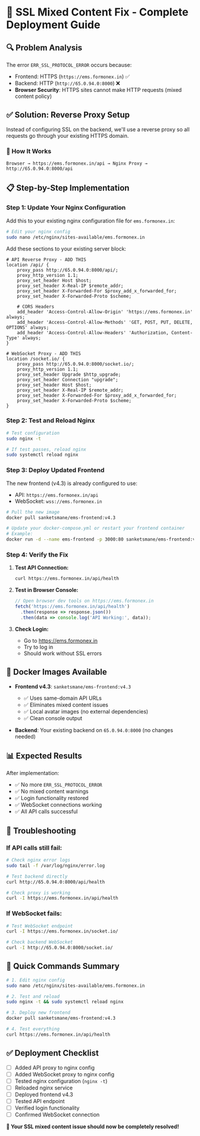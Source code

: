# 🚀 SSL Mixed Content Fix - Complete Deployment Guide

## 🔍 Problem Analysis
The error `ERR_SSL_PROTOCOL_ERROR` occurs because:
- Frontend: HTTPS (`https://ems.formonex.in`) ✅
- Backend: HTTP (`http://65.0.94.0:8000`) ❌
- **Browser Security**: HTTPS sites cannot make HTTP requests (mixed content policy)

## ✅ Solution: Reverse Proxy Setup

Instead of configuring SSL on the backend, we'll use a reverse proxy so all requests go through your existing HTTPS domain.

### 🎯 How It Works
```
Browser → https://ems.formonex.in/api → Nginx Proxy → http://65.0.94.0:8000/api
```

## 📋 Step-by-Step Implementation

### Step 1: Update Your Nginx Configuration

Add this to your existing nginx configuration file for `ems.formonex.in`:

```bash
# Edit your nginx config
sudo nano /etc/nginx/sites-available/ems.formonex.in
```

Add these sections to your existing server block:

```nginx
# API Reverse Proxy - ADD THIS
location /api/ {
    proxy_pass http://65.0.94.0:8000/api/;
    proxy_http_version 1.1;
    proxy_set_header Host $host;
    proxy_set_header X-Real-IP $remote_addr;
    proxy_set_header X-Forwarded-For $proxy_add_x_forwarded_for;
    proxy_set_header X-Forwarded-Proto $scheme;
    
    # CORS Headers
    add_header 'Access-Control-Allow-Origin' 'https://ems.formonex.in' always;
    add_header 'Access-Control-Allow-Methods' 'GET, POST, PUT, DELETE, OPTIONS' always;
    add_header 'Access-Control-Allow-Headers' 'Authorization, Content-Type' always;
}

# WebSocket Proxy - ADD THIS
location /socket.io/ {
    proxy_pass http://65.0.94.0:8000/socket.io/;
    proxy_http_version 1.1;
    proxy_set_header Upgrade $http_upgrade;
    proxy_set_header Connection "upgrade";
    proxy_set_header Host $host;
    proxy_set_header X-Real-IP $remote_addr;
    proxy_set_header X-Forwarded-For $proxy_add_x_forwarded_for;
    proxy_set_header X-Forwarded-Proto $scheme;
}
```

### Step 2: Test and Reload Nginx

```bash
# Test configuration
sudo nginx -t

# If test passes, reload nginx
sudo systemctl reload nginx
```

### Step 3: Deploy Updated Frontend

The new frontend (v4.3) is already configured to use:
- API: `https://ems.formonex.in/api`
- WebSocket: `wss://ems.formonex.in`

```bash
# Pull the new image
docker pull sanketsmane/ems-frontend:v4.3

# Update your docker-compose.yml or restart your frontend container
# Example:
docker run -d --name ems-frontend -p 3000:80 sanketsmane/ems-frontend:v4.3
```

### Step 4: Verify the Fix

1. **Test API Connection:**
   ```bash
   curl https://ems.formonex.in/api/health
   ```

2. **Test in Browser Console:**
   ```javascript
   // Open browser dev tools on https://ems.formonex.in
   fetch('https://ems.formonex.in/api/health')
     .then(response => response.json())
     .then(data => console.log('API Working:', data));
   ```

3. **Check Login:**
   - Go to https://ems.formonex.in
   - Try to log in
   - Should work without SSL errors

## 🔧 Docker Images Available

- **Frontend v4.3**: `sanketsmane/ems-frontend:v4.3`
  - ✅ Uses same-domain API URLs
  - ✅ Eliminates mixed content issues
  - ✅ Local avatar images (no external dependencies)
  - ✅ Clean console output

- **Backend**: Your existing backend on `65.0.94.0:8000` (no changes needed)

## 📊 Expected Results

After implementation:
- ✅ No more `ERR_SSL_PROTOCOL_ERROR`
- ✅ No mixed content warnings
- ✅ Login functionality restored
- ✅ WebSocket connections working
- ✅ All API calls successful

## 🚨 Troubleshooting

### If API calls still fail:
```bash
# Check nginx error logs
sudo tail -f /var/log/nginx/error.log

# Test backend directly
curl http://65.0.94.0:8000/api/health

# Check proxy is working
curl -I https://ems.formonex.in/api/health
```

### If WebSocket fails:
```bash
# Test WebSocket endpoint
curl -I https://ems.formonex.in/socket.io/

# Check backend WebSocket
curl -I http://65.0.94.0:8000/socket.io/
```

## 🎯 Quick Commands Summary

```bash
# 1. Edit nginx config
sudo nano /etc/nginx/sites-available/ems.formonex.in

# 2. Test and reload
sudo nginx -t && sudo systemctl reload nginx

# 3. Deploy new frontend
docker pull sanketsmane/ems-frontend:v4.3

# 4. Test everything
curl https://ems.formonex.in/api/health
```

## ✅ Deployment Checklist

- [ ] Added API proxy to nginx config
- [ ] Added WebSocket proxy to nginx config  
- [ ] Tested nginx configuration (`nginx -t`)
- [ ] Reloaded nginx service
- [ ] Deployed frontend v4.3
- [ ] Tested API endpoint
- [ ] Verified login functionality
- [ ] Confirmed WebSocket connection

**🎉 Your SSL mixed content issue should now be completely resolved!**